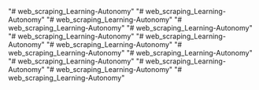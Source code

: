 "# web_scraping_Learning-Autonomy" 
"# web_scraping_Learning-Autonomy" 
"# web_scraping_Learning-Autonomy" 
"# web_scraping_Learning-Autonomy" 
"# web_scraping_Learning-Autonomy" 
"# web_scraping_Learning-Autonomy" 
"# web_scraping_Learning-Autonomy" 
"# web_scraping_Learning-Autonomy" 
"# web_scraping_Learning-Autonomy" 
"# web_scraping_Learning-Autonomy" 
"# web_scraping_Learning-Autonomy" 
"# web_scraping_Learning-Autonomy" 
"# web_scraping_Learning-Autonomy" 
"# web_scraping_Learning-Autonomy" 
